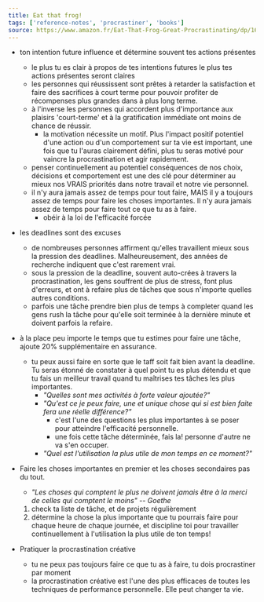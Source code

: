 ```yaml
---
title: Eat that frog!
tags: ['reference-notes', 'procrastiner', 'books']
source: https://www.amazon.fr/Eat-That-Frog-Great-Procrastinating/dp/162656941X/ref=sr_1_2?__mk_fr_FR=%C3%85M%C3%85%C5%BD%C3%95%C3%91&crid=34I0T1UGXEXV2&keywords=eat+that+frog&qid=1655584587&sprefix=eat+that+frog%2Caps%2C58&sr=8-2
---
```


- ton intention future influence et détermine souvent tes actions présentes
	- le plus tu es clair à propos de tes intentions futures le plus tes actions présentes seront claires
	- les personnes qui réussissent sont prêtes à retarder la satisfaction et faire des sacrifices à court terme pour pouvoir profiter de récompenses plus grandes dans à plus long terme.
	- à l'inverse les personnes qui accordent plus d'importance aux plaisirs 'court-terme' et à la gratification immédiate ont moins de chance de réussir.
		- la motivation nécessite un motif. Plus l'impact positif potentiel d'une action ou d'un comportement sur ta vie est important, une fois que tu l'auras clairement défini, plus tu seras motivé pour vaincre la procrastination et agir rapidement.
	- penser continuellement au potentiel conséquences de nos choix, décisions et comportement est une des clé pour déterminer au mieux nos VRAIS priorités dans notre travail et notre vie personnel.
	- il n'y aura jamais assez de temps pour tout faire, MAIS il y a toujours assez de temps pour faire les choses importantes. Il n'y aura jamais assez de temps pour faire tout ce que tu as à faire.
		- obéir à la loi de l'efficacité forcée
	
- les deadlines sont des excuses
	- de nombreuses personnes affirment qu'elles travaillent mieux sous la pression des deadlines. Malheureusement, des années de recherche indiquent que c'est rarement vrai. 
	- sous la pression de la deadline, souvent auto-crées à travers la procrastination, les gens souffrent de plus de stress, font plus d'erreurs, et ont à refaire plus de tâches que sous n'importe quelles autres conditions.
	- parfois une tâche prendre bien plus de temps à completer quand les gens rush la tâche pour qu'elle soit terminée à la dernière minute et doivent parfois la refaire.
- à la place peu importe le temps que tu estimes pour faire une tâche, ajoute 20% supplémentaire en assurance.
	- tu peux aussi faire en sorte que le taff soit fait bien avant la deadline. Tu seras étonné de constater à quel point tu es plus détendu et que tu fais un meilleur travail quand tu maîtrises tes tâches les plus importantes.
		- *"Quelles sont mes activités à forte valeur ajoutée?"*
		- *"Qu'est ce je peux faire, une et unique chose qui si est bien faite fera une réelle différence?"*
			- c'est l'une des questions les plus importantes à se poser pour atteindre l'efficacité personnelle.
			- une fois cette tâche déterminée, fais la! personne d'autre ne va s'en occuper.
		- *"Quel est l'utilisation la plus utile de mon temps en ce moment?"*


- Faire les choses importantes en premier et les choses secondaires pas du tout.
	- *"Les choses qui comptent le plus ne doivent jamais être à la merci de celles qui comptent le moins" -- Goethe*
	1. check ta liste de tâche, et de projets régulièrement
	2. détermine la chose la plus importante que tu pourrais faire pour chaque heure de chaque journée, et discipline toi pour travailler continuellement à l'utilisation la plus utile de ton temps!

- Pratiquer la procrastination créative
	- tu ne peux pas toujours faire ce que tu as à faire, tu dois procrastiner par moment
	- la procrastination créative est l'une des plus efficaces de toutes les techniques de performance personnelle. Elle peut changer ta vie.